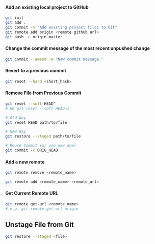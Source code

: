#### Add an existing local project to GitHub

```bash
git init
git add .
git commit -m "Add existing project files to Git"
git remote add origin <remote github url>
git push -u origin master
```
#### Change the commit message of the most recent unpushed change

```bash
git commit --amend -m "New commit message."
```
#### Revert to a previous commit

```bash
git reset --hard <short_hash>
```

#### Remove File from Previous Commit

```bash
git reset --soft HEAD^ 
# OR git reset --soft HEAD~1 

# Old Way
git reset HEAD path/to/file

# New Way
git restore --staged path/to/file

# Reuse Commit (or use new one)
git commit -c ORIG_HEAD
```

#### Add a new remote

```bash
git remote remove <remote_name>

git remote add <remote_name> <remote_url>
```

#### Get Current Remote URL

```bash
git remote get-url <remote_name>
# e.g. git remote get-url origin
```

## Unstage File from Git

```bash
git restore --staged <file>
```